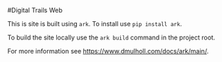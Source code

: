 #Digital Trails Web

This is site is built using `ark`. To install use `pip install ark`.

To build the site locally use the `ark build` command in the project root.

For more information see https://www.dmulholl.com/docs/ark/main/.
